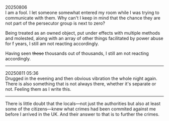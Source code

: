 20250806\
I am a fool. I let someone somewhat entered my room while I was trying to communicate with them. Why can't I keep in mind that the chance they are not part of the persecutor group is next to zero?

Being treated as an owned object, put under effects with multiple methods and molested, along with an array of other things facilitated by power abuse for f years, I still am not reacting accordingly.

Having seen <s>these</s> thousands out of thousands, I still am not reacting accordingly.

---

20250811 05:36\
Drugged in the evening and then obvious vibration the whole night again. There is also something that is not always there, whether it's separate or not. Feeling them as I write this.

---

There is little doubt that the locals—not just the authorities but also at least some of the citizens—knew what crimes had been commited against me before I arrived in the UK. And their answer to that is to further the crimes.
